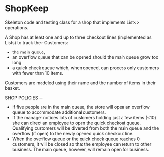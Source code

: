 # ShopKeep
Skeleton code and testing class for a shop that implements List&lt;> operations.

A Shop has at least one and up to three checkout lines (implemented as Lists) to track their Customers:
* the main queue,
* an overflow queue that can be opened should the main queue grow too long
* a quick check queue which, when opened, can process only customers with fewer than 10 items.

Customers are modeled using their name and the number of items in their basket.

SHOP POLICIES --
* If five people are in the main queue, the store will open an overflow queue to accommodate additional customers.
* If the manager notices lots of customers holding just a few items (<10) she can direct an employee to open the quick checkout queue.  Qualifying customers will be diverted from both the main queue and the overflow (if open) to the newly opened quick checkout line.
* When the overflow queue or the quick check queue reaches 0 customers, it will be closed so that the employee can return to other business.  The main queue, however, will remain open for business.

